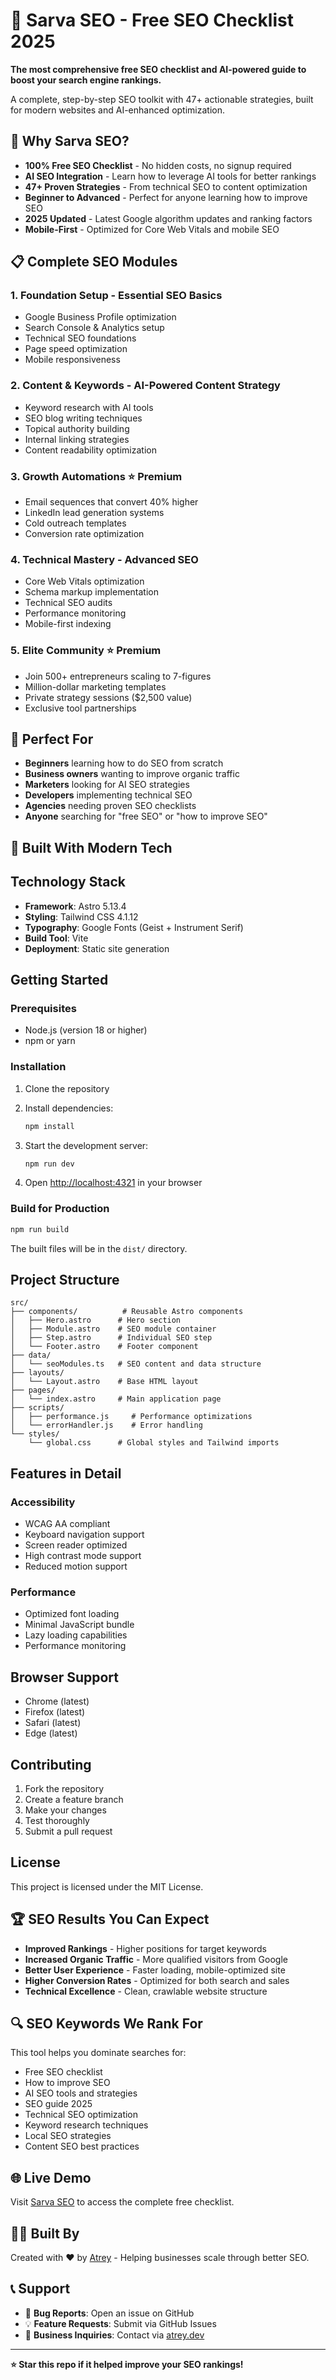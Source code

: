 # 🌟 Sarva SEO - Free SEO Checklist 2025

**The most comprehensive free SEO checklist and AI-powered guide to boost your search engine rankings.**

A complete, step-by-step SEO toolkit with 47+ actionable strategies, built for modern websites and AI-enhanced optimization.

## 🚀 Why Sarva SEO?

- **100% Free SEO Checklist** - No hidden costs, no signup required
- **AI SEO Integration** - Learn how to leverage AI tools for better rankings  
- **47+ Proven Strategies** - From technical SEO to content optimization
- **Beginner to Advanced** - Perfect for anyone learning how to improve SEO
- **2025 Updated** - Latest Google algorithm updates and ranking factors
- **Mobile-First** - Optimized for Core Web Vitals and mobile SEO

## 📋 Complete SEO Modules

### 1. **Foundation Setup** - Essential SEO Basics
- Google Business Profile optimization
- Search Console & Analytics setup  
- Technical SEO foundations
- Page speed optimization
- Mobile responsiveness

### 2. **Content & Keywords** - AI-Powered Content Strategy
- Keyword research with AI tools
- SEO blog writing techniques
- Topical authority building
- Internal linking strategies
- Content readability optimization

### 3. **Growth Automations** ⭐ Premium
- Email sequences that convert 40% higher
- LinkedIn lead generation systems
- Cold outreach templates
- Conversion rate optimization

### 4. **Technical Mastery** - Advanced SEO
- Core Web Vitals optimization
- Schema markup implementation
- Technical SEO audits
- Performance monitoring
- Mobile-first indexing

### 5. **Elite Community** ⭐ Premium  
- Join 500+ entrepreneurs scaling to 7-figures
- Million-dollar marketing templates
- Private strategy sessions ($2,500 value)
- Exclusive tool partnerships

## 🎯 Perfect For

- **Beginners** learning how to do SEO from scratch
- **Business owners** wanting to improve organic traffic
- **Marketers** looking for AI SEO strategies  
- **Developers** implementing technical SEO
- **Agencies** needing proven SEO checklists
- **Anyone** searching for "free SEO" or "how to improve SEO"

## 🔧 Built With Modern Tech

## Technology Stack

- **Framework**: Astro 5.13.4
- **Styling**: Tailwind CSS 4.1.12
- **Typography**: Google Fonts (Geist + Instrument Serif)
- **Build Tool**: Vite
- **Deployment**: Static site generation

## Getting Started

### Prerequisites

- Node.js (version 18 or higher)
- npm or yarn

### Installation

1. Clone the repository
2. Install dependencies:
   ```bash
   npm install
   ```

3. Start the development server:
   ```bash
   npm run dev
   ```

4. Open [http://localhost:4321](http://localhost:4321) in your browser

### Build for Production

```bash
npm run build
```

The built files will be in the `dist/` directory.

## Project Structure

```
src/
├── components/          # Reusable Astro components
│   ├── Hero.astro      # Hero section
│   ├── Module.astro    # SEO module container
│   ├── Step.astro      # Individual SEO step
│   └── Footer.astro    # Footer component
├── data/
│   └── seoModules.ts   # SEO content and data structure
├── layouts/
│   └── Layout.astro    # Base HTML layout
├── pages/
│   └── index.astro     # Main application page
├── scripts/
│   ├── performance.js     # Performance optimizations
│   └── errorHandler.js    # Error handling
└── styles/
    └── global.css      # Global styles and Tailwind imports
```

## Features in Detail

### Accessibility
- WCAG AA compliant
- Keyboard navigation support
- Screen reader optimized
- High contrast mode support
- Reduced motion support

### Performance
- Optimized font loading
- Minimal JavaScript bundle
- Lazy loading capabilities
- Performance monitoring

## Browser Support

- Chrome (latest)
- Firefox (latest)
- Safari (latest)
- Edge (latest)

## Contributing

1. Fork the repository
2. Create a feature branch
3. Make your changes
4. Test thoroughly
5. Submit a pull request

## License

This project is licensed under the MIT License.

## 🏆 SEO Results You Can Expect

- **Improved Rankings** - Higher positions for target keywords
- **Increased Organic Traffic** - More qualified visitors from Google
- **Better User Experience** - Faster loading, mobile-optimized site
- **Higher Conversion Rates** - Optimized for both search and sales
- **Technical Excellence** - Clean, crawlable website structure

## 🔍 SEO Keywords We Rank For

This tool helps you dominate searches for:
- Free SEO checklist
- How to improve SEO  
- AI SEO tools and strategies
- SEO guide 2025
- Technical SEO optimization
- Keyword research techniques
- Local SEO strategies
- Content SEO best practices

## 🌐 Live Demo

Visit [Sarva SEO](https://sarvaseo.com) to access the complete free checklist.

## 👨‍💻 Built By

Created with ❤️ by [Atrey](https://atrey.dev) - Helping businesses scale through better SEO.

## 📞 Support

- 🐛 **Bug Reports**: Open an issue on GitHub
- 💡 **Feature Requests**: Submit via GitHub Issues  
- 📧 **Business Inquiries**: Contact via [atrey.dev](https://atrey.dev)

---

**⭐ Star this repo if it helped improve your SEO rankings!**